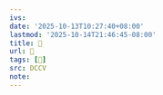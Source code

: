 ```yaml
---
ivs:
date: '2025-10-13T10:27:40+08:00'
lastmod: '2025-10-14T21:46:45-08:00'
title: 􅔝
url: 􅔝
tags: [𩲳]
src: DCCV
note:
---
```

